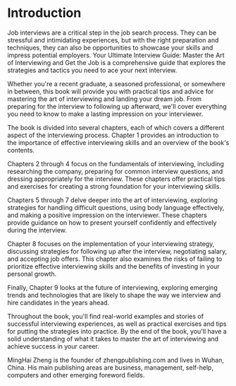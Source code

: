 # Introduction

Job interviews are a critical step in the job search process. They can be stressful and intimidating experiences, but with the right preparation and techniques, they can also be opportunities to showcase your skills and impress potential employers. Your Ultimate Interview Guide: Master the Art of Interviewing and Get the Job is a comprehensive guide that explores the strategies and tactics you need to ace your next interview.

Whether you're a recent graduate, a seasoned professional, or somewhere in between, this book will provide you with practical tips and advice for mastering the art of interviewing and landing your dream job. From preparing for the interview to following up afterward, we'll cover everything you need to know to make a lasting impression on your interviewer.

The book is divided into several chapters, each of which covers a different aspect of the interviewing process. Chapter 1 provides an introduction to the importance of effective interviewing skills and an overview of the book's contents.

Chapters 2 through 4 focus on the fundamentals of interviewing, including researching the company, preparing for common interview questions, and dressing appropriately for the interview. These chapters offer practical tips and exercises for creating a strong foundation for your interviewing skills.

Chapters 5 through 7 delve deeper into the art of interviewing, exploring strategies for handling difficult questions, using body language effectively, and making a positive impression on the interviewer. These chapters provide guidance on how to present yourself confidently and effectively during the interview.

Chapter 8 focuses on the implementation of your interviewing strategy, discussing strategies for following up after the interview, negotiating salary, and accepting job offers. This chapter also examines the risks of failing to prioritize effective interviewing skills and the benefits of investing in your personal growth.

Finally, Chapter 9 looks at the future of interviewing, exploring emerging trends and technologies that are likely to shape the way we interview and hire candidates in the years ahead.

Throughout the book, you'll find real-world examples and stories of successful interviewing experiences, as well as practical exercises and tips for putting the strategies into practice. By the end of the book, you'll have a solid understanding of what it takes to master the art of interviewing and achieve success in your career.

MingHai Zheng is the founder of zhengpublishing.com and lives in Wuhan, China. His main publishing areas are business, management, self-help, computers and other emerging foreword fields.
